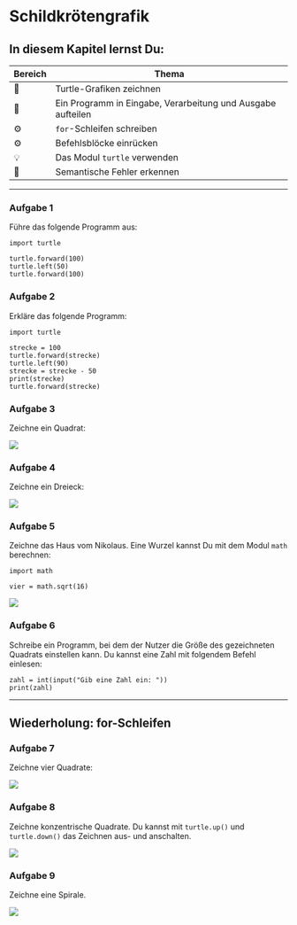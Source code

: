 
# Schildkrötengrafik

## In diesem Kapitel lernst Du:

| Bereich | Thema |
|---------|-------|
| 💼 | Turtle-Grafiken zeichnen |
| 🔀 | Ein Programm in Eingabe, Verarbeitung und Ausgabe aufteilen |
| ⚙ | `for`-Schleifen schreiben |
| ⚙ | Befehlsblöcke einrücken |
| 💡 | Das Modul `turtle` verwenden |
| 🐞 | Semantische Fehler erkennen |

----

### Aufgabe 1

Führe das folgende Programm aus:

    import turtle

    turtle.forward(100)
    turtle.left(50)
    turtle.forward(100)


### Aufgabe 2

Erkläre das folgende Programm:

    import turtle

    strecke = 100
    turtle.forward(strecke)
    turtle.left(90)
    strecke = strecke - 50
    print(strecke)
    turtle.forward(strecke)


### Aufgabe 3

Zeichne ein Quadrat:

![](../images/square.svg)


### Aufgabe 4

Zeichne ein Dreieck:

![](../images/triangle.svg)


### Aufgabe 5

Zeichne das Haus vom Nikolaus. Eine Wurzel kannst Du mit dem Modul `math` berechnen:

    import math

    vier = math.sqrt(16)

![](../images/nikohaus.svg)

### Aufgabe 6

Schreibe ein Programm, bei dem der Nutzer die Größe des gezeichneten Quadrats einstellen kann. Du kannst eine Zahl mit folgendem Befehl einlesen:

    zahl = int(input("Gib eine Zahl ein: "))
    print(zahl)

----

## Wiederholung: for-Schleifen

### Aufgabe 7

Zeichne vier Quadrate:

![](../images/four_squares.svg)


### Aufgabe 8

Zeichne konzentrische Quadrate. Du kannst mit `turtle.up()` und `turtle.down()` das Zeichnen aus- und anschalten.

![](../images/concentric.svg)

### Aufgabe 9

Zeichne eine Spirale.

![](../images/square_spiral.svg)
